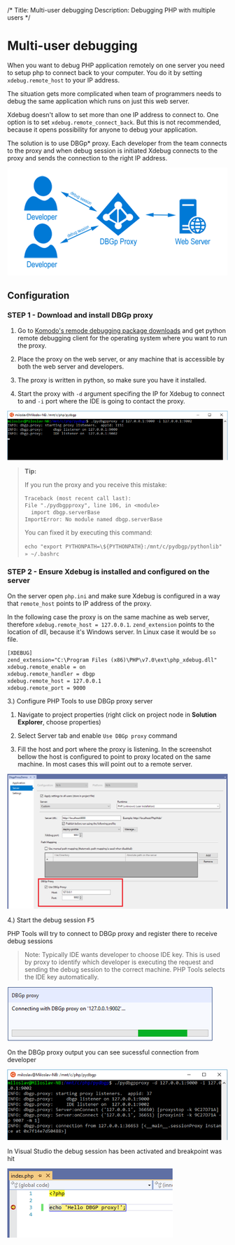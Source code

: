 /*
Title: Multi-user debugging
Description: Debugging PHP with multiple users 
*/

# Multi-user debugging

When you want to debug PHP application remotely on one server you need to setup php to connect back to your computer. You do it by setting `xdebug.remote_host` to your IP address. 

The situation gets more complicated when team of programmers needs to debug the same application which runs on just this web server.

Xdebug doesn't allow to set more than one IP address to connect to. One option is to set `xdebug.remote_connect_back`. But this is not recommended, because it opens possibility for anyone to debug your application.

The solution is to use DBGp* proxy. Each developer from the team connects to the proxy and when debug session is initiated Xdebug connects to the proxy and sends the connection to the right IP address.

![DBGp proxy](imgs/dbgp_proxy.png)

## Configuration

### STEP 1 -  Download and install DBGp proxy

1. Go to [Komodo's remode debugging package downloads](http://code.activestate.com/komodo/remotedebugging/) and get python remote debugging client for the operating system where you want to run the proxy.

2. Place the proxy on the web server, or any machine that is accessible by both the web server and developers.

3. The proxy is written in python, so make sure you have it installed.

4. Start the proxy with `-d` argument specifing the IP for Xdebug to connect to and `-i` port where the IDE is going to contact the proxy.

![Starting DBGp proxy](imgs/start-dbgp.png)

> **Tip:**
>
>If you run the proxy and you receive this mistake:
>
> ```
> Traceback (most recent call last):
> File "./pydbgpproxy", line 106, in <module>
>   import dbgp.serverBase
> ImportError: No module named dbgp.serverBase
> ```
> You can fixed it by executing this command:
>
>`echo "export PYTHONPATH=\${PYTHONPATH}:/mnt/c/pydbgp/pythonlib" » ~/.bashrc`


### STEP 2 - Ensure Xdebug is installed and configured on the server

On the server open `php.ini` and make sure Xdebug is configured in a way that `remote_host` points to IP address of the proxy. 

In the following case the proxy is on the same machine as web server, therefore `xdebug.remote_host = 127.0.0.1`. `zend_extension` points to the location of dll, because it's Windows server. In Linux case it would be `so` file.

```
[XDEBUG]
zend_extension="C:\Program Files (x86)\PHP\v7.0\ext\php_xdebug.dll"
xdebug.remote_enable = on
xdebug.remote_handler = dbgp
xdebug.remote_host = 127.0.0.1
xdebug.remote_port = 9000
```

3.) Configure PHP Tools to use DBGp proxy server

1. Navigate to project properties (right click on project node in **Solution Explorer**, choose properties)

2. Select Server tab and enable `Use DBGp proxy` command

3. Fill the host and port where the proxy is listening. In the screenshot bellow the host is configured to point to proxy located on the same machine. In most cases this will point out to a remote server.

![Setting of DBGp proxy in PHP Tools](imgs/dbgp_vs.png)

4.) Start the debug session <kbd>F5</kbd>

PHP Tools will try to connect to DBGp proxy and register there to receive debug sessions

> Note:
> Typically IDE wants developer to choose IDE key. This is used by proxy to identify which developer is 
> executing the request and sending the debug session to the correct machine. PHP Tools selects the IDE key 
> automatically.

![Connecting to DBGp proxy](imgs/connecting.png)

On the DBGp proxy output you can see sucessful connection from developer

![Debug session established](imgs/proxy_connect.png)

In Visual Studio the debug session has been activated and breakpoint was hit

![Debug session established](imgs/breakpoint_hit.png)


